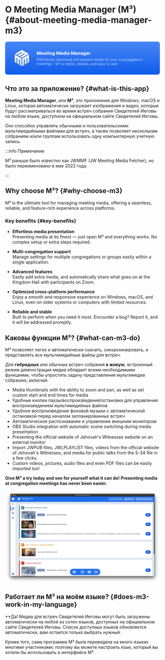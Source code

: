 # О Meeting Media Manager (M³) {#about-meeting-media-manager-m3}

![M³ banner](./../assets/m3-banner.png)

## Что это за приложение? {#what-is-this-app}

**Meeting Media Manager**, или **M³**, это приложение для Windows, macOS и Linux, которая автоматически загружает изображения и видео, которые будут рассматриваться во время встреч собрания Свидетелей Иеговы на любом языке, доступном на официальном сайте Свидетелей Иеговы.

Оно способно управлять обычными и пользовательскими мультимедийными файлами для встреч, а также позволяет нескольким собраниям и/или группам использовать одну компьютерную учетную запись.

:::info Примечание

M³ раньше было известно как JWMMF (JW Meeting Media Fetcher), но было переименовано в мае 2022 года.

:::

## Why choose M³? {#why-choose-m3}

M³ is the ultimate tool for managing meeting media, offering a seamless, reliable, and feature-rich experience across platforms.

### Key benefits {#key-benefits}

- **Effortless media presentation**\
  Presenting media at its finest — just open M³ and everything works. No complex setup or extra steps required.

- **Multi-congregation support**\
  Manage settings for multiple congregations or groups easily within a single application.

- **Advanced features**\
  Easily add extra media, and automatically share what goes on at the Kingdom Hall with participants on Zoom.

- **Optimized cross-platform performance**\
  Enjoy a smooth and responsive experience on Windows, macOS, and Linux, even on older systems or computers with limited resources.

- **Reliable and stable**\
  Built to perform when you need it most. Encounter a bug? Report it, and it will be addressed promptly.

## Каковы функции M³? {#what-can-m3-do}

M³ позволяет легко и автоматически скачать, синхронизировать, и представлять все мультимедийные файлы для встреч.

Для **гибридных** или обычных встреч собрания **в живую**, встроенный режим демонстрации медиа обладает всеми необходимыми функциями, чтобы упростить задачу представления мультимедиа собранию, включая:

- Media thumbnails with the ability to zoom and pan, as well as set custom start and end times for media
- Удобные кнопки паузы/воспроизведения/остановки для управления воспроизведением мультимедийных файлов
- Удобное воспроизведение фоновой музыки с автоматической остановкой перед началом запланированных встреч
- Автоматическое распознавание и управление внешним монитором
- OBS Studio integration with automatic scene switching during media presentation
- Presenting the official website of Jehovah's Witnesses website on an external monitor
- Import JWPUB files, JWLPLAYLIST files, videos from the official website of Jehovah's Witnesses, and media for public talks from the S-34 file in a few clicks.
- Custom videos, pictures, audio files and even PDF files can be easily imported too!

**Give M³ a try today and see for yourself what it can do! Presenting media at congregation meetings has never been easier.**

![M³ preview](./../assets/m3-preview.png)

## Работает ли M³ на моём языке? {#does-m3-work-in-my-language}

\*\*Да! Медиа для встреч Свидетелей Иеговы могут быть загружены автоматически на любой из сотен языков, доступных на официальном сайте Свидетелей Иеговы. Список доступных языков обновляется автоматически, вам остается только выбрать нужный.

Кроме того, сама программа M³ была переведена на много языках многими участниками; поэтому вы можете настроить язык, который вы хотели бы использовать в интерфейсе M³.
